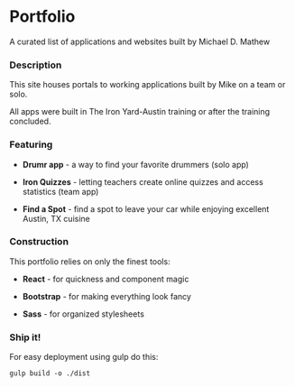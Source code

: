 # Portfolio

A curated list of applications and websites built by Michael D. Mathew


### Description

This site houses portals to working applications built by Mike on a team or solo.

All apps were built in The Iron Yard-Austin training or after the training concluded.


### Featuring

* **Drumr app** - a way to find your favorite drummers (solo app)

* **Iron Quizzes** - letting teachers create online quizzes and access statistics (team app)

* **Find a Spot** - find a spot to leave your car while enjoying excellent Austin, TX cuisine


### Construction

This portfolio relies on only the finest tools:

* **React** - for quickness and component magic

* **Bootstrap** - for making everything look fancy

* **Sass** - for organized stylesheets

### Ship it!

For easy deployment using gulp do this:

`gulp build -o ./dist`
